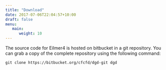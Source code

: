 ```yaml
---
title: "Download"
date: 2017-07-06T22:04:57+10:00
draft: false
menu:
   main:
      weight: 10
---
```


The source code for Eilmer4 is hosted on bitbucket in a git repository.
You can grab a copy of the complete repository using the following command:

    git clone https://bitbucket.org/cfcfd/dgd-git dgd


 
